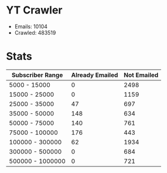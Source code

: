 # YT Crawler
- Emails: 10104
- Crawled: 483519

# Stats
| Subscriber Range  | Already Emailed | Not Emailed |
|-------|-------|-------|
| 5000 - 15000 | 0 | 2498 |
| 15000 - 25000 | 0 | 1159 |
| 25000 - 35000 | 47 | 697 |
| 35000 - 50000 | 148 | 634 |
| 50000 - 75000 | 140 | 761 |
| 75000 - 100000 | 176 | 443 |
| 100000 - 300000 | 62 | 1934 |
| 300000 - 500000 | 0 | 684 |
| 500000 - 1000000 | 0 | 721 |

